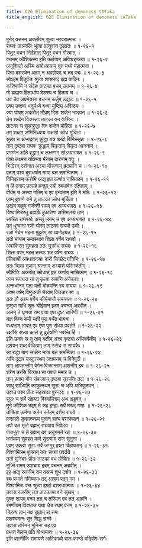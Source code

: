 ```yaml
---
title: 026 Elimination of demoness tATaka
title_english: 026 Elimination of demoness tATaka

---
```

मुनेर् वचनम् अक्लीबम् श्रुत्वा नरवरात्मजः ।  
राघवः प्राञ्जलिः भूत्वा प्रत्युवाच दृढव्रतः ॥ १-२६-१  
पितुर् वचन निर्देशात् पितुर् वचन गौरवात् ।  
वचनम् कौशिकस्य इति कर्तव्यम् अविशङ्कया ॥ १-२६-२  
अनुशिष्टो अस्मि अयोध्यायाम् गुरु मध्ये महात्मना ।  
पित्रा दशरथेन अहम् न अवज्ञेयम् च तद् वचः ॥ १-२६-३  
सोऽहम् पितुर्वचः श्रुत्वा शासनाद् ब्रह्म वादिनः ।  
करिष्यामि न संदेहः ताटका वधम् उत्तमम् ॥ १-२६-४  
गो ब्राह्मण हितार्थाय देशस्य च हिताय च ।  
तव चैव अप्रमेयस्य वचनम् कर्तुम् उद्यतः ॥ १-२६-५  
एवम् उक्त्वा धनुर्मध्ये बध्वा मुष्टिम् अरिन्दमः ।  
ज्या घोषम् अकरोत् तीव्रम् दिशः शब्देन नादयन् ॥ १-२६-६  
तेन शब्देन वित्रस्ताः ताटका वन वासिनः ।  
ताटका च सुसंक्रुद्धा तेन शब्देन मोहिता ॥ १-२६-७  
तम् शब्दम् अभिनिध्याय राक्षसी क्रोध मूर्चिता ।  
श्रुत्वा च अभ्यद्रवत् क्रुद्धा यत्र शब्दो विनिस्सृतः ॥ १-२६-८  
ताम् दृष्ट्वा राघवः क्रुद्धाम् विकृताम् विकृत आननाम् ।  
प्रमाणेन अति वृद्धाम् च लक्ष्मणम् सोऽभ्यभाषत ॥ १-२६-९  
पश्य लक्ष्मण यक्षिण्या भैरवम् दारुणम् वपुः ।  
भिद्येरन् दर्शनात् अस्या भीरूणाम् हृदयानि च ॥ १-२६-१०  
एताम् पश्य दुराधर्षाम् माया बल समन्विताम् ।  
विनिवृत्ताम् करोमि अद्य हृत कर्णाग्र नासिकाम् ॥ १-२६-११  
न हि एनाम् उत्सहे हन्तुम् स्त्री स्वभावेन रक्षिताम् ।  
वीर्यम् च अस्या गतिम् च एव हन्यताम् इति मे मतिः ॥ १-२६-१२  
एवम् ब्रुवाणे रामे तु ताटका क्रोध मूर्छिता ।  
उद्यंय बाहूम् गर्जन्ती रामम् एव अभ्यधावत ॥ १-२६-१३  
विश्वामित्रस्तु ब्रह्मर्षिः हुंकारेणा अभिभर्त्स्य ताम् ।  
स्वस्ति राघवयोः अस्तु जयम् च एव अभ्यभाषत ॥ १-२६-१४  
उद् धुन्वाना रजो घोरम् ताटका राघवौ उभौ ।  
रजो मेघेन महता मुहूर्तम् सा व्यमोहयत् ॥ १-२६-१५  
ततो मायाम् समास्थाय शिला वर्षेण राघवौ ।  
अवाकिरत् सुमहता ततः चुक्रोध राघवः ॥ १-२६-१६  
शिला वर्षम् महत् तस्याः शर वर्षेण राघवः ।  
प्रतिवार्यो अपधावन्त्याः करौ चिच्छेद पत्रिभिः ॥ १-२६-१७  
ततः च्छिन्न भुजाम् श्रान्ताम् अभ्याशे परिगर्जतीम् ।  
सौमित्रिः अकरोत् क्रोधात् हृत कर्णाग्र नासिकाम् ॥ १-२६-१८  
काम रूपधरा सा तु कृत्वा रूपाणि अनेकशः ।  
अन्तर्धानम् गता यक्षी मोहयन्ति स्व मायया ॥ १-२६-१९  
अश्म वर्षम् विमुंचन्ती भैरवम् विचचार सा ॥  
ततः तौ अश्म वर्षेण कीर्यमाणौ समन्ततः ॥ १-२६-२०  
दृष्ट्वा गाधि सुतः श्रीईमान् इदम् वचनम् अब्रवीत् ।  
अलम् ते घृणया राम पापा एषा दुष्ट चारिणी ॥ १-२६-२१  
यज्ञ विघ्न करी यक्षी पुरा वर्धेत मायया ।  
वध्यताम् तावत् एव एषा पुरा संध्या प्रवर्तते ॥ १-२६-२२  
रक्षांसि संध्या काले तु दुर्धर्षाणि भवन्ति हि ।  
इति उक्तः स तु ताम् यक्षीम् अश्म वृष्ट्या अभिवर्षणीम् ॥ १-२६-२३  
दर्शयन् शब्द वेधित्वम् ताम् रुरोध स सायकैः ।  
सा रुद्धा बाण जालेन माया बल समन्विता ॥ १-२६-२४  
अभि दुद्राव काकुत्स्थम् लक्षमणम् च विनेषुदी ॥  
ताम् आपतन्तीम् वेगेन विक्रान्ताम् अशनीम् इव ॥ १-२६-२५  
शरेण उरसि विव्याध सा पपात ममार च ।  
ताम् हताम् भीम संकाशाम् दृष्ट्वा सुरपतिः तदा ॥ १-२६-२६  
साधु साध्विति काकुत्स्थम् सुराः च अपि अभिपूजयन् ।  
उवाच परम प्रीतः सहस्राक्षः पुरन्दरः ॥ १-२६-२७  
सुराः च सर्वे संहृष्टा विश्वामित्रम् अथ अब्रुवन् ।  
मुने कौशिक भद्रम् ते सह इन्द्राः सर्वे मरुद् गणाः ॥ १-२६-२८  
तोषिताः कर्मणा अनेन स्नेहम् दर्शय राघवे ।  
प्रजापतेः कृशाश्वस्य पुत्रान् सत्य पराक्रमान् ॥ १-२६-२९  
तपो बल भृतो ब्रह्मन् राघवाय निवेदय ।  
पात्रभूतः च ते ब्रह्मन् तव अनुगमने रतः ॥ १-२६-३०  
कर्तव्यम् सुमहत् कर्म सुराणाम् राज सूनुना ।  
एवम् उक्त्वा सुराः सर्वे जग्मुर् हृष्टा विहायसम् ॥ १-२६-३१  
विश्वामित्रम् पूजयन् ततः संध्या प्रवर्तते ।  
ततो मुनिवरः प्रीतः ताटका वध तोषितः ॥ १-२६-३२  
मूर्ध्नि रामम् उपाघ्राय इदम् वचनम् अब्रवीत् ।  
इह अद्य रजनीम् राम वसाम शुभ दर्शन ॥ १-२६-३३  
श्वः प्रभाते गमिष्यामः तद् आश्रम पदम् मम ।  
विश्वामित्रः वचः श्रुत्वा हृष्टो दशरधात्मजः ॥ १-२६-३४  
उवास रजनीम् तत्र ताटकाया वने सुखम् ।  
मुक्त शापम् वनम् तत् च तस्मिन् एव तत् आहनि ।  
रमणीयम् विबभ्राज यथा चैत्र रथम् वनम् ॥ १-२६-३५  
निहत्य ताम् यक्ष सुताम् स रामः  
प्रशस्यमानः सुर सिद्ध सन्घैः ।  
उवास तस्मिन् मुनिना सह एव  
प्रभात वेलाम् प्रति बोध्यमानः ॥ १-२६-३६  
इति वाल्मीकि रामायणे आदिकाव्ये बाल काण्डे षड्विंशः सर्गः
